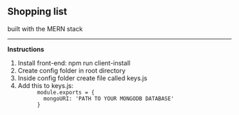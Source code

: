 <h2>Shopping list</h2> 
built with the MERN stack

<hr>

<strong>Instructions</strong>

<ol>
  <li>Install front-end: npm run client-install</li>
  <li>Create config folder in root directory</li>
  <li>Inside config folder create file called keys.js</li>
  <li>
    Add this to keys.js:
    <code>
      module.exports = {
        mongoURI: 'PATH TO YOUR MONGODB DATABASE'
      }
    </code>
  </li>
</ol>